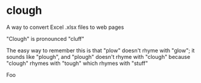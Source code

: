 # clough
A way to convert Excel .xlsx files to web pages

"Clough" is pronounced "cluff"

The easy way to remember this is that "plow" doesn't rhyme with "glow"; it sounds like "plough", and "plough" doesn't rhyme with "clough" because "clough" rhymes with "tough" which rhymes with "stuff"

Foo
